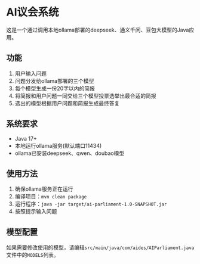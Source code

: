 # AI议会系统

这是一个通过调用本地ollama部署的deepseek、通义千问、豆包大模型的Java应用。

## 功能

1. 用户输入问题
2. 问题分发给ollama部署的三个模型
3. 每个模型生成一份20字以内的简报
4. 将简报和用户问题一同交给三个模型投票选举出最合适的简报
5. 选出的模型根据用户问题和简报生成最终答复

## 系统要求

- Java 17+
- 本地运行ollama服务(默认端口11434)
- ollama已安装deepseek、qwen、doubao模型

## 使用方法

1. 确保ollama服务正在运行
2. 编译项目：`mvn clean package`
3. 运行程序：`java -jar target/ai-parliament-1.0-SNAPSHOT.jar`
4. 按照提示输入问题

## 模型配置

如果需要修改使用的模型，请编辑`src/main/java/com/aides/AIParliament.java`文件中的`MODELS`列表。